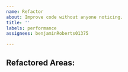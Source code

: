```yaml
---
name: Refactor
about: Improve code without anyone noticing.
title: ''
labels: performance
assignees: benjaminRoberts01375

---
```


**Refactored Areas:**
- 
